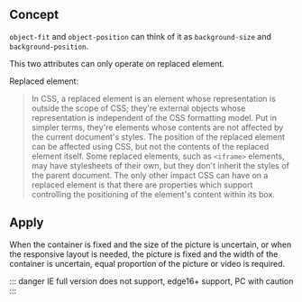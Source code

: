 <objectTemp/>

## Concept
`object-fit` and `object-position` can think of it as `background-size` and `background-position`.

This two attributes can only operate on replaced element.

Replaced element:

> In CSS, a replaced element is an element whose representation is outside the scope of CSS; they're external objects whose representation is independent of the CSS formatting model.
> Put in simpler terms, they're elements whose contents are not affected by the current document's styles. The position of the replaced element can be affected using CSS, but not the contents of the replaced element itself. Some replaced elements, such as `<iframe>` elements, may have stylesheets of their own, but they don't inherit the styles of the parent document.
> The only other impact CSS can have on a replaced element is that there are properties which support controlling the positioning of the element's content within its box. 

## Apply

When the container is fixed and the size of the picture is uncertain, or when the responsive layout is needed, the picture is fixed and the width of the container is uncertain, equal proportion of the picture or video is required.

::: danger
IE full version does not support, edge16+ support, PC with caution
:::



